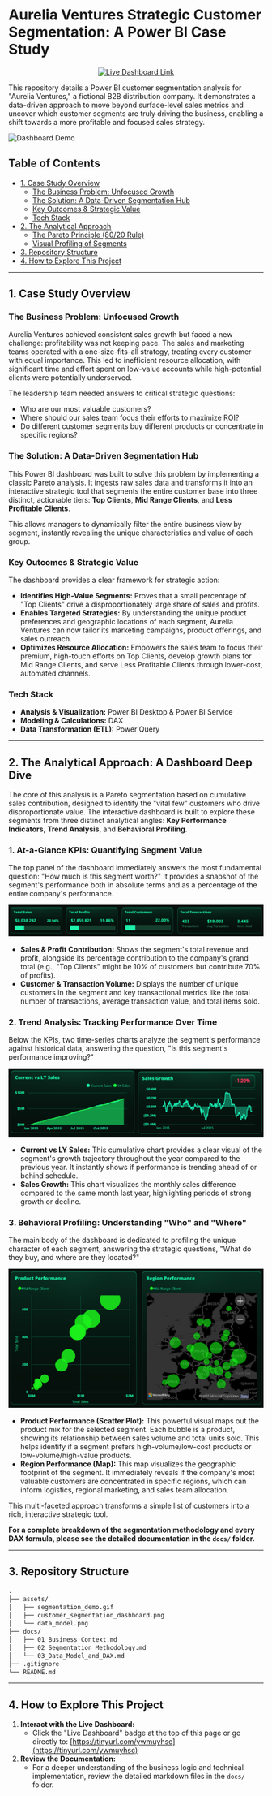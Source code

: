 # Aurelia Ventures Strategic Customer Segmentation: A Power BI Case Study

<p align="center">
  <a href="https://tinyurl.com/ywmuyhsc" target="_blank">
    <img src="https://img.shields.io/badge/Live_Dashboard-View_Here-blue?style=for-the-badge&logo=powerbi" alt="Live Dashboard Link">
  </a>
</p>

This repository details a Power BI customer segmentation analysis for "Aurelia Ventures," a fictional B2B distribution company. It demonstrates a data-driven approach to move beyond surface-level sales metrics and uncover which customer segments are truly driving the business, enabling a shift towards a more profitable and focused sales strategy. 

![Dashboard Demo](assets/segmemtation_demo.gif)


## Table of Contents
- [1. Case Study Overview](#1-case-study-overview)
  - [The Business Problem: Unfocused Growth](#the-business-problem-unfocused-growth)
  - [The Solution: A Data-Driven Segmentation Hub](#the-solution-a-data-driven-segmentation-hub)
  - [Key Outcomes & Strategic Value](#key-outcomes--strategic-value)
  - [Tech Stack](#tech-stack)
- [2. The Analytical Approach](#2-the-analytical-approach)
  - [The Pareto Principle (80/20 Rule)](#the-pareto-principle-8020-rule)
  - [Visual Profiling of Segments](#visual-profiling-of-segments)
- [3. Repository Structure](#3-repository-structure)
- [4. How to Explore This Project](#4-how-to-explore-this-project)

---

## 1. Case Study Overview

### The Business Problem: Unfocused Growth
Aurelia Ventures achieved consistent sales growth but faced a new challenge: profitability was not keeping pace. The sales and marketing teams operated with a one-size-fits-all strategy, treating every customer with equal importance. This led to inefficient resource allocation, with significant time and effort spent on low-value accounts while high-potential clients were potentially underserved.

The leadership team needed answers to critical strategic questions:
*   Who are our most valuable customers?
*   Where should our sales team focus their efforts to maximize ROI?
*   Do different customer segments buy different products or concentrate in specific regions?

### The Solution: A Data-Driven Segmentation Hub
This Power BI dashboard was built to solve this problem by implementing a classic Pareto analysis. It ingests raw sales data and transforms it into an interactive strategic tool that segments the entire customer base into three distinct, actionable tiers: **Top Clients**, **Mid Range Clients**, and **Less Profitable Clients**.

This allows managers to dynamically filter the entire business view by segment, instantly revealing the unique characteristics and value of each group.

### Key Outcomes & Strategic Value
The dashboard provides a clear framework for strategic action:
*   **Identifies High-Value Segments:** Proves that a small percentage of "Top Clients" drive a disproportionately large share of sales and profits.
*   **Enables Targeted Strategies:** By understanding the unique product preferences and geographic locations of each segment, Aurelia Ventures can now tailor its marketing campaigns, product offerings, and sales outreach.
*   **Optimizes Resource Allocation:** Empowers the sales team to focus their premium, high-touch efforts on Top Clients, develop growth plans for Mid Range Clients, and serve Less Profitable Clients through lower-cost, automated channels.

### Tech Stack
*   **Analysis & Visualization:** Power BI Desktop & Power BI Service
*   **Modeling & Calculations:** DAX
*   **Data Transformation (ETL):** Power Query

---

## 2. The Analytical Approach: A Dashboard Deep Dive

The core of this analysis is a Pareto segmentation based on cumulative sales contribution, designed to identify the "vital few" customers who drive disproportionate value. The interactive dashboard is built to explore these segments from three distinct analytical angles: **Key Performance Indicators**, **Trend Analysis**, and **Behavioral Profiling**.

### 1. At-a-Glance KPIs: Quantifying Segment Value

The top panel of the dashboard immediately answers the most fundamental question: "How much is this segment worth?" It provides a snapshot of the segment's performance both in absolute terms and as a percentage of the entire company's performance.

![KPI Cards for Segmentation](assets/kpi_cards_segmentation.png)

*   **Sales & Profit Contribution:** Shows the segment's total revenue and profit, alongside its percentage contribution to the company's grand total (e.g., "Top Clients" might be 10% of customers but contribute 70% of profits).
*   **Customer & Transaction Volume:** Displays the number of unique customers in the segment and key transactional metrics like the total number of transactions, average transaction value, and total items sold.

### 2. Trend Analysis: Tracking Performance Over Time

Below the KPIs, two time-series charts analyze the segment's performance against historical data, answering the question, "Is this segment's performance improving?"

![Trend Charts for Segmentation](assets/trend_charts_segmentation.png)

*   **Current vs LY Sales:** This cumulative chart provides a clear visual of the segment's growth trajectory throughout the year compared to the previous year. It instantly shows if performance is trending ahead of or behind schedule.
*   **Sales Growth:** This chart visualizes the monthly sales difference compared to the same month last year, highlighting periods of strong growth or decline.

### 3. Behavioral Profiling: Understanding "Who" and "Where"

The main body of the dashboard is dedicated to profiling the unique character of each segment, answering the strategic questions, "What do they buy, and where are they located?"

![Profiling Charts for Segmentation](assets/profiling_charts_segmentation.png)

*   **Product Performance (Scatter Plot):** This powerful visual maps out the product mix for the selected segment. Each bubble is a product, showing its relationship between sales volume and total units sold. This helps identify if a segment prefers high-volume/low-cost products or low-volume/high-value products.
*   **Region Performance (Map):** This map visualizes the geographic footprint of the segment. It immediately reveals if the company's most valuable customers are concentrated in specific regions, which can inform logistics, regional marketing, and sales team allocation.

This multi-faceted approach transforms a simple list of customers into a rich, interactive strategic tool.

**For a complete breakdown of the segmentation methodology and every DAX formula, please see the detailed documentation in the `docs/` folder.**

---

## 3. Repository Structure
```
.
├── assets/
│   ├── segmentation_demo.gif
│   ├── customer_segmentation_dashboard.png
│   └── data_model.png
├── docs/
│   ├── 01_Business_Context.md
│   ├── 02_Segmentation_Methodology.md
│   └── 03_Data_Model_and_DAX.md
├── .gitignore
└── README.md
```

---

## 4. How to Explore This Project
1.  **Interact with the Live Dashboard:**
    *   Click the "Live Dashboard" badge at the top of this page or go directly to: [https://tinyurl.com/ywmuyhsc](https://tinyurl.com/ywmuyhsc)
2.  **Review the Documentation:**
    *   For a deeper understanding of the business logic and technical implementation, review the detailed markdown files in the `docs/` folder.



